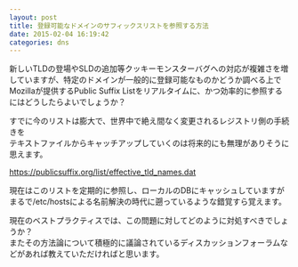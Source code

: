 ```yaml
---
layout: post
title: 登録可能なドメインのサフィックスリストを参照する方法
date: 2015-02-04 16:19:42
categories: dns
---
```

<p>新しいTLDの登場やSLDの追加等クッキーモンスターバグへの対応が複雑さを増していますが、特定のドメインが一般的に登録可能なものかどうか調べる上でMozillaが提供するPublic Suffix Listをリアルタイムに、かつ効率的に参照するにはどうしたらよいでしょうか？</p>

<p>すでに今のリストは膨大で、世界中で絶え間なく変更されるレジストリ側の手続きを<br>
テキストファイルからキャッチアップしていくのは将来的にも無理がありそうに思えます。</p>

<p><a href="https://publicsuffix.org/list/effective_tld_names.dat">https://publicsuffix.org/list/effective_tld_names.dat</a></p>

<p>現在はこのリストを定期的に参照し、ローカルのDBにキャッシュしていますが<br>
まるで/etc/hostsによる名前解決の時代に遡っているような錯覚すら覚えます。</p>

<p>現在のベストプラクティスでは、この問題に対してどのように対処すべきでしょうか？<br>
またその方法論について積極的に議論されているディスカッションフォーラムなどがあれば教えていただければと思います。</p>
